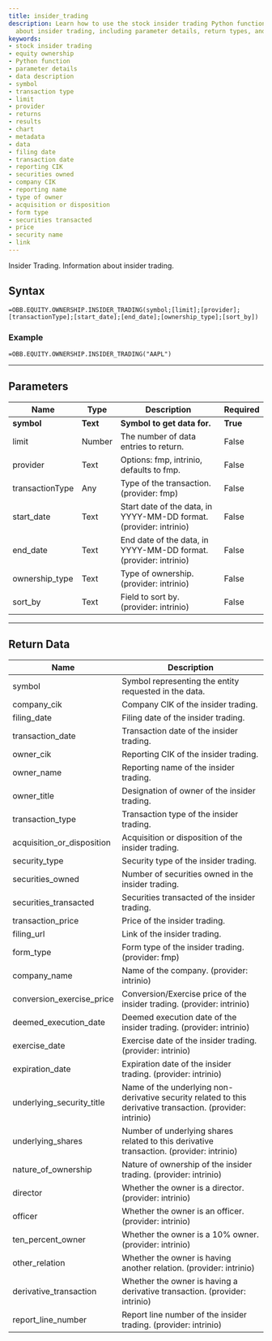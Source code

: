 ```yaml
---
title: insider_trading
description: Learn how to use the stock insider trading Python function to get information
  about insider trading, including parameter details, return types, and data descriptions.
keywords: 
- stock insider trading
- equity ownership
- Python function
- parameter details
- data description
- symbol
- transaction type
- limit
- provider
- returns
- results
- chart
- metadata
- data
- filing date
- transaction date
- reporting CIK
- securities owned
- company CIK
- reporting name
- type of owner
- acquisition or disposition
- form type
- securities transacted
- price
- security name
- link
---
```


<!-- markdownlint-disable MD041 -->

Insider Trading. Information about insider trading.

## Syntax

```excel wordwrap
=OBB.EQUITY.OWNERSHIP.INSIDER_TRADING(symbol;[limit];[provider];[transactionType];[start_date];[end_date];[ownership_type];[sort_by])
```

### Example

```excel wordwrap
=OBB.EQUITY.OWNERSHIP.INSIDER_TRADING("AAPL")
```

---

## Parameters

| Name | Type | Description | Required |
| ---- | ---- | ----------- | -------- |
| **symbol** | **Text** | **Symbol to get data for.** | **True** |
| limit | Number | The number of data entries to return. | False |
| provider | Text | Options: fmp, intrinio, defaults to fmp. | False |
| transactionType | Any | Type of the transaction. (provider: fmp) | False |
| start_date | Text | Start date of the data, in YYYY-MM-DD format. (provider: intrinio) | False |
| end_date | Text | End date of the data, in YYYY-MM-DD format. (provider: intrinio) | False |
| ownership_type | Text | Type of ownership. (provider: intrinio) | False |
| sort_by | Text | Field to sort by. (provider: intrinio) | False |

---

## Return Data

| Name | Description |
| ---- | ----------- |
| symbol | Symbol representing the entity requested in the data.  |
| company_cik | Company CIK of the insider trading.  |
| filing_date | Filing date of the insider trading.  |
| transaction_date | Transaction date of the insider trading.  |
| owner_cik | Reporting CIK of the insider trading.  |
| owner_name | Reporting name of the insider trading.  |
| owner_title | Designation of owner of the insider trading.  |
| transaction_type | Transaction type of the insider trading.  |
| acquisition_or_disposition | Acquisition or disposition of the insider trading.  |
| security_type | Security type of the insider trading.  |
| securities_owned | Number of securities owned in the insider trading.  |
| securities_transacted | Securities transacted of the insider trading.  |
| transaction_price | Price of the insider trading.  |
| filing_url | Link of the insider trading.  |
| form_type | Form type of the insider trading. (provider: fmp) |
| company_name | Name of the company. (provider: intrinio) |
| conversion_exercise_price | Conversion/Exercise price of the insider trading. (provider: intrinio) |
| deemed_execution_date | Deemed execution date of the insider trading. (provider: intrinio) |
| exercise_date | Exercise date of the insider trading. (provider: intrinio) |
| expiration_date | Expiration date of the insider trading. (provider: intrinio) |
| underlying_security_title | Name of the underlying non-derivative security related to this derivative transaction. (provider: intrinio) |
| underlying_shares | Number of underlying shares related to this derivative transaction. (provider: intrinio) |
| nature_of_ownership | Nature of ownership of the insider trading. (provider: intrinio) |
| director | Whether the owner is a director. (provider: intrinio) |
| officer | Whether the owner is an officer. (provider: intrinio) |
| ten_percent_owner | Whether the owner is a 10% owner. (provider: intrinio) |
| other_relation | Whether the owner is having another relation. (provider: intrinio) |
| derivative_transaction | Whether the owner is having a derivative transaction. (provider: intrinio) |
| report_line_number | Report line number of the insider trading. (provider: intrinio) |
